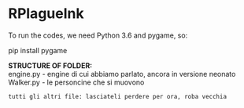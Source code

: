 # RPlagueInk
To run the codes, we need Python 3.6 and pygame, so:

pip install pygame

<b>STRUCTURE OF FOLDER:</b><br>
    engine.py - engine di cui abbiamo parlato, ancora in versione neonato<br>
    Walker.py - le personcine che si muovono<br>
    
    tutti gli altri file: lasciateli perdere per ora, roba vecchia
